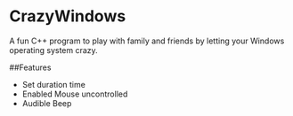 # CrazyWindows

A fun C++ program to play with family and friends by letting your Windows operating system crazy.

##Features
  - Set duration time
  - Enabled Mouse uncontrolled
  - Audible Beep 
